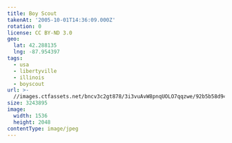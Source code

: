 ```yaml
---
title: Boy Scout
takenAt: '2005-10-01T14:36:09.000Z'
rotation: 0
license: CC BY-ND 3.0
geo:
  lat: 42.288135
  lng: -87.954397
tags:
  - usa
  - libertyville
  - illinois
  - boyscout
url: >-
  //images.ctfassets.net/bncv3c2gt878/3i3vuAvW8pnqUOLO7qqzwe/92b5b58d94ec47ae51689d8307f7c433/boy-scout_4325629104_o
size: 3243895
image:
  width: 1536
  height: 2048
contentType: image/jpeg
---
```


